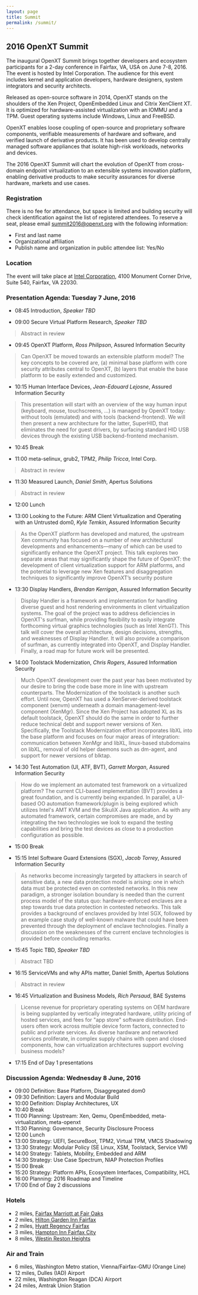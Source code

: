 ```yaml
---
layout: page
title: Summit
permalink: /summit/
---
```


## 2016 OpenXT Summit

The inaugural OpenXT Summit brings together developers and ecosystem participants for a 2-day conference in Fairfax, VA, USA on June 7-8, 2016.   The event is hosted by Intel Corporation.  The audience for this event includes kernel and application developers, hardware designers, system integrators and security architects.

Released as open-source software in 2014, OpenXT stands on the shoulders of the Xen Project, OpenEmbedded Linux and Citrix XenClient XT.  It is optimized for hardware-assisted virtualization with an IOMMU and a TPM.  Guest operating systems include Windows, Linux and FreeBSD. 

OpenXT enables loose coupling of open-source and proprietary software components, verifiable measurements of hardware and software, and verified launch of derivative products.  It has been used to develop centrally managed software appliances that isolate high-risk workloads, networks and devices. 

The 2016 OpenXT Summit will chart the evolution of OpenXT from cross-domain endpoint virtualization to an extensible systems innovation platform, enabling derivative products to make security assurances for diverse hardware, markets and use cases.

### Registration

There is no fee for attendance, but space is limited and building security will check identification against the list of registered attendees.  To reserve a seat, please email [summit2016@openxt.org](mailto:summit2016@openxt.org?Subject=OpenXT%20Summit%20Registration,%20June%207-8,%20Fairfax,%20VA) with the following information:

 * First and last name
 * Organizational affiliation
 * Publish name and organization in public attendee list: Yes/No 

### Location

The event will take place at [Intel Corporation](https://goo.gl/maps/hqaSDhDshx62), 4100 Monument Corner Drive, Suite 540, Fairfax, VA 22030.

### Presentation Agenda: Tuesday 7 June, 2016

 * 08:45 Introduction, *Speaker TBD*
 
 * 09:00 Secure Virtual Platform Research, *Speaker TBD*
 
 > Abstract in review
 
 * 09:45 OpenXT Platform, *Ross Philipson*, Assured Information Security
 
 > Can OpenXT be moved towards an extensible platform model? The key concepts to be covered are, (a) minimal base platform with core security attributes central to OpenXT, (b) layers that enable the base platform to be easily extended and customized.
 
 * 10:15 Human Interface Devices, *Jean-Edouard Lejosne*, Assured Information Security

 > This presentation will start with an overview of the way human input (keyboard, mouse, touchscreens, ...) is managed by OpenXT today: without tools (emulated) and with tools (backend-frontend). We will then present a new architecture for the latter, SuperHID, that eliminates the need for guest drivers, by surfacing standard HID USB devices through the existing USB backend-frontend mechanism.

 * 10:45 Break

 * 11:00 meta-selinux, grub2, TPM2, *Philip Tricca*, Intel Corp.
 
 > Abstract in review

 * 11:30 Measured Launch, *Daniel Smith*, Apertus Solutions
 
 > Abstract in review

 * 12:00 Lunch

 * 13:00 Looking to the Future: ARM Client Virtualization and Operating with an Untrusted dom0, *Kyle Temkin*, Assured Information Security
 
 > As the OpenXT platform has developed and matured, the upstream Xen community has focused on a number of new architectural developments and enhancements—many of which can be used to significantly enhance the OpenXT project. This talk explores two separate areas that may significantly shape the future of OpenXT: the development of client virtualization support for ARM platforms, and the potential to leverage new Xen features and disaggregation techniques to significantly improve OpenXT’s security posture

 * 13:30 Display Handlers, *Brendan Kerrigan*, Assured Information Security
 
 > Display Handler is a framework and implementation for handling diverse guest and host rendering environments in client virtualization systems. The goal of the project was to address deficiencies in OpenXT's surfman, while providing flexibility to easily integrate forthcoming virtual graphics technologies (such as Intel XenGT). This talk will cover the overall architecture, design decisions, strengths, and weaknesses of Display Handler. It will also provide a comparison of surfman, as currently integrated into OpenXT, and Display Handler. Finally, a road map for future work will be presented.

 * 14:00 Toolstack Modernization, *Chris Rogers*, Assured Information Security
 
 > Much OpenXT development over the past year has been motivated by our desire to bring the code base more in line with upstream counterparts.  The Modernization of the toolstack is another such effort.  Until now, OpenXT has used a XenServer-derived toolstack component (xenvm) underneath a domain management-level component (XenMgr). Since the Xen Project has adopted XL as its default toolstack, OpenXT should do the same in order to further reduce technical debt and support newer versions of Xen. Specifically, the Toolstack Modernization effort incorporates libXL into the base platform and focuses on four major areas of integration: communication between XenMgr and libXL, linux-based stubdomains on libXL, removal of old helper daemons such as dm-agent, and support for newer versions of blktap.
 
 * 14:30 Test Automation (UI, ATF, BVT), *Garrett Morgan*, Assured Information Security
 
 > How do we implement an automated test framework on a virtualized platform?  The current CLI-based implementation (BVT) provides a great foundation, and is currently being expanded.  In parallel, a UI-based OO automation framework/plugin is being explored which utilizes Intel's AMT KVM and the SikuliX Java application.  As with any automated framework, certain compromises are made, and by integrating the two technologies we look to expand the testing capabilities and bring the test devices as close to a production configuration as possible.
 
 * 15:00 Break

 * 15:15 Intel Software Guard Extensions (SGX), *Jacob Torrey*, Assured Information Security
 
> As networks become increasingly targeted by attackers in search of sensitive data, a new data protection model is arising: one in which data must be protected even on contested networks. In this new paradigm, a stronger isolation boundary is needed than the current process model of the status quo: hardware-enforced enclaves are a step towards true data protection in contested networks. This talk provides a background of enclaves provided by Intel SGX, followed by an example case study of well-known malware that could have been prevented through the deployment of enclave technologies. Finally a discussion on the weaknesses of the current enclave technologies is provided before concluding remarks.
 
 * 15:45 Topic TBD, *Speaker TBD*
 
 > Abstract TBD
 
 * 16:15 ServiceVMs and why APIs matter, Daniel Smith, Apertus Solutions
 
 > Abstract in review
 
 * 16:45 Virtualization and Business Models, *Rich Persaud*, BAE Systems
 
 > License revenue for proprietary operating systems on OEM hardware is being supplanted by vertically integrated hardware, utility pricing of hosted services, and fees for "app store" software distribution. End-users often work across multiple device form factors, connected to public and private services. As diverse hardware and networked services proliferate, in complex supply chains with open and closed components, how can virtualization architectures support evolving business models?
 
 * 17:15 End of Day 1 presentations 

### Discussion Agenda: Wednesday 8 June, 2016

 * 09:00 Definition: Base Platform, Disaggregated dom0
 * 09:30 Definition: Layers and Modular Build
 * 10:00 Definition: Display Architectures, UX
 * 10:40 Break
 * 11:00 Planning: Upstream: Xen, Qemu, OpenEmbedded, meta-virtualization, meta-openxt 
 * 11:30 Planning: Governance, Security Disclosure Process
 * 12:00 Lunch
 * 13:00 Strategy: UEFI, SecureBoot, TPM2, Virtual TPM, VMCS Shadowing
 * 13:30 Strategy: Modular Policy (SE Linux, XSM, Toolstack, Service VM)
 * 14:00 Strategy: Tablets, Mobility, Embedded and ARM
 * 14:30 Strategy: Use Case Spectrum, NIAP Protection Profiles
 * 15:00 Break
 * 15:20 Strategy: Platform APIs, Ecosystem Interfaces, Compatibility, HCL
 * 16:00 Planning: 2016 Roadmap and Timeline
 * 17:00 End of Day 2 discussions
 

### Hotels

 * 2 miles, [Fairfax Marriott at Fair Oaks](http://www.marriott.com/hotels/travel/iadmc-fairfax-marriott-at-fair-oaks/)
 * 2 miles, [Hilton Garden Inn Fairfax](http://hiltongardeninn3.hilton.com/en/hotels/virginia/hilton-garden-inn-fairfax-IADFHGI/index.html)
 * 2 miles, [Hyatt Regency Fairfax](http://fairfax.regency.hyatt.com/en/hotel/home.html)
 * 3 miles, [Hampton Inn Fairfax City](http://hamptoninn3.hilton.com/en/hotels/virginia/hampton-inn-fairfax-city-FFCVAHX/index.html)
 * 8 miles, [Westin Reston Heights](http://westinreston.com)

### Air and Train

 * 6 miles, Washington Metro station, Vienna/Fairfax-GMU (Orange Line)
 * 12 miles, Dulles (IAD) Airport
 * 22 miles, Washington Reagan (DCA) Airport
 * 24 miles, Amtrak Union Station